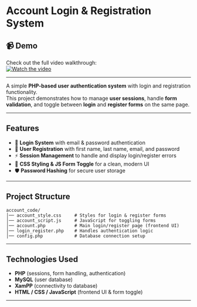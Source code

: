 # Account Login & Registration System

## 📹 Demo
Check out the full video walkthrough:  
[![Watch the video](https://img.youtube.com/vi/hSSSyyY2Z5c/0.jpg)](https://youtu.be/hSSSyyY2Z5c)

---

A simple **PHP-based user authentication system** with login and registration functionality.  
This project demonstrates how to manage **user sessions**, handle **form validation**, and toggle between **login** and **register forms** on the same page.

---

##  Features
- 🔑 **Login System** with email & password authentication  
- 📝 **User Registration** with first name, last name, email, and password  
- ⚡ **Session Management** to handle and display login/register errors  
- 🎨 **CSS Styling & JS Form Toggle** for a clean, modern UI  
- 🛡️ **Password Hashing** for secure user storage  

---

##  Project Structure
```
account_code/
│── account_style.css     # Styles for login & register forms
│── account_script.js     # JavaScript for toggling forms
│── account.php           # Main login/register page (frontend UI)
│── login_register.php    # Handles authentication logic
│── config.php            # Database connection setup
```
---

##  Technologies Used
- **PHP** (sessions, form handling, authentication)  
- **MySQL** (user database)  
- **XamPP** (connectivity to database)
- **HTML / CSS / JavaScript** (frontend UI & form toggle)  

---
